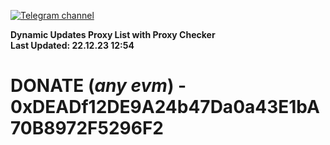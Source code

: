 [![Telegram channel](https://img.shields.io/endpoint?url=https://runkit.io/damiankrawczyk/telegram-badge/branches/master?url=https://t.me/n4z4v0d)](https://t.me/n4z4v0d) 

**Dynamic Updates Proxy List with Proxy Checker**  
**Last Updated: 22.12.23 12:54**

# DONATE (_any evm_) - 0xDEADf12DE9A24b47Da0a43E1bA70B8972F5296F2

